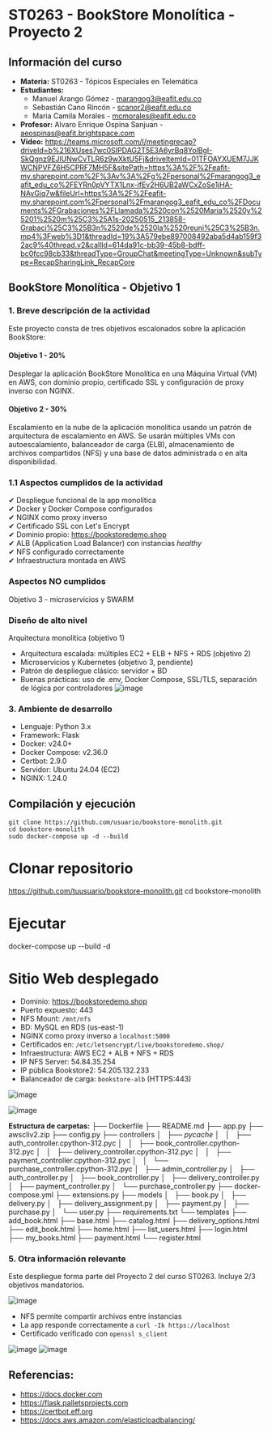 # ST0263 - BookStore Monolítica - Proyecto 2

## Información del curso
- **Materia:** ST0263 - Tópicos Especiales en Telemática
- **Estudiantes:**
  - Manuel Arango Gómez - marangog3@eafit.edu.co
  - Sebastián Cano Rincón - scanor2@eafit.edu.co
  - Maria Camila Morales - mcmorales@eafit.edu.co
- **Profesor:** Alvaro Enrique Ospina Sanjuan - aeospinas@eafit.brightspace.com
- **Video:** https://teams.microsoft.com/l/meetingrecap?driveId=b%216XUses7wc0SIPDAG2T5E3A6yrBq8YolBgI-SkQgnz9EJlUNwCvTLR6z9wXktU5Fj&driveItemId=01TFOAYXUEM7JJKWCNPVFZ6H5CPRF7MH5F&sitePath=https%3A%2F%2Feafit-my.sharepoint.com%2F%3Av%3A%2Fg%2Fpersonal%2Fmarangog3_eafit_edu_co%2FEYRn0pVYTX1Lnx-ifEv2H6UB2aWCxZoSe1jHA-NAyGiq7w&fileUrl=https%3A%2F%2Feafit-my.sharepoint.com%2Fpersonal%2Fmarangog3_eafit_edu_co%2FDocuments%2FGrabaciones%2FLlamada%2520con%2520Maria%2520y%25201%2520m%25C3%25A1s-20250515_213858-Grabaci%25C3%25B3n%2520de%2520la%2520reuni%25C3%25B3n.mp4%3Fweb%3D1&threadId=19%3A579ebe897008492aba5d4ab159f32ac9%40thread.v2&callId=614da91c-bb39-45b8-bdff-bc0fcc98cb33&threadType=GroupChat&meetingType=Unknown&subType=RecapSharingLink_RecapCore

## BookStore Monolítica - Objetivo 1
### 1. Breve descripción de la actividad

Este proyecto consta de tres objetivos escalonados sobre la aplicación BookStore:

#### Objetivo 1 - 20%

Desplegar la aplicación BookStore Monolítica en una Máquina Virtual (VM) en AWS, con dominio propio, certificado SSL y configuración de proxy inverso con NGINX.

#### Objetivo 2 - 30%

Escalamiento en la nube de la aplicación monolítica usando un patrón de arquitectura de escalamiento en AWS. Se usarán múltiples VMs con autoescalamiento, balanceador de carga (ELB), almacenamiento de archivos compartidos (NFS) y una base de datos administrada o en alta disponibilidad.


### 1.1 Aspectos cumplidos de la actividad

✔ Despliegue funcional de la app monolítica  
✔ Docker y Docker Compose configurados  
✔ NGINX como proxy inverso  
✔ Certificado SSL con Let's Encrypt  
✔ Dominio propio: https://bookstoredemo.shop  
✔ ALB (Application Load Balancer) con instancias *healthy*  
✔ NFS configurado correctamente  
✔ Infraestructura montada en AWS  

### Aspectos NO cumplidos

Objetivo 3 - microservicios y SWARM

### Diseño de alto nivel

 Arquitectura monolítica (objetivo 1)
- Arquitectura escalada: múltiples EC2 + ELB + NFS + RDS (objetivo 2)
- Microservicios y Kubernetes (objetivo 3, pendiente)
- Patrón de despliegue clásico: servidor + BD
- Buenas prácticas: uso de .env, Docker Compose, SSL/TLS, separación de lógica por controladores
![image](https://github.com/user-attachments/assets/8a1e674e-049b-4f74-8683-f2962db4ab66)


### 3. Ambiente de desarrollo
- Lenguaje: Python 3.x
- Framework: Flask
- Docker: v24.0+
- Docker Compose: v2.36.0
- Certbot: 2.9.0
- Servidor: Ubuntu 24.04 (EC2)
- NGINX: 1.24.0

## Compilación y ejecución

```
git clone https://github.com/usuario/bookstore-monolith.git
cd bookstore-monolith
sudo docker-compose up -d --build
```

# Clonar repositorio
https://github.com/tuusuario/bookstore-monolith.git
cd bookstore-monolith

# Ejecutar
docker-compose up --build -d

# Sitio Web desplegado

- Dominio: https://bookstoredemo.shop
- Puerto expuesto: 443
- NFS Mount: `/mnt/nfs`
- BD: MySQL en RDS (us-east-1)
- NGINX como proxy inverso a `localhost:5000`
- Certificados en: `/etc/letsencrypt/live/bookstoredemo.shop/`
- Infraestructura: AWS EC2 + ALB + NFS + RDS
- IP NFS Server: 54.84.35.254
- IP pública Bookstore2: 54.205.132.233
- Balanceador de carga: `bookstore-alb` (HTTPS:443)

![image](https://github.com/user-attachments/assets/9603591c-db48-4939-b948-dbf70e14c41c)


![image](https://github.com/user-attachments/assets/c8fce644-3ecc-412d-ad68-9c192108fbdf)

**Estructura de carpetas:**
├── Dockerfile
├── README.md
├── app.py
├── awscliv2.zip
├── config.py
├── controllers
│   ├── _pycache_
│   │   ├── auth_controller.cpython-312.pyc
│   │   ├── book_controller.cpython-312.pyc
│   │   ├── delivery_controller.cpython-312.pyc
│   │   ├── payment_controller.cpython-312.pyc
│   │   └── purchase_controller.cpython-312.pyc
│   ├── admin_controller.py
│   ├── auth_controller.py
│   ├── book_controller.py
│   ├── delivery_controller.py
│   ├── payment_controller.py
│   └── purchase_controller.py
├── docker-compose.yml
├── extensions.py
├── models
│   ├── book.py
│   ├── delivery.py
│   ├── delivery_assignment.py
│   ├── payment.py
│   ├── purchase.py
│   └── user.py
├── requirements.txt
└── templates
    ├── add_book.html
    ├── base.html
    ├── catalog.html
    ├── delivery_options.html
    ├── edit_book.html
    ├── home.html
    ├── list_users.html
    ├── login.html
    ├── my_books.html
    ├── payment.html
    └── register.html

### 5. Otra información relevante

Este despliegue forma parte del Proyecto 2 del curso ST0263. Incluye 2/3 objetivos mandatorios.


![image](https://github.com/user-attachments/assets/a83cdafd-3a51-46ac-b7f2-f2202567eae2)

 - NFS permite compartir archivos entre instancias
- La app responde correctamente a `curl -Ik https://localhost`
- Certificado verificado con `openssl s_client`

![image](https://github.com/user-attachments/assets/4d8ff9b5-39c9-45c3-b249-cfd5c4d73f7b)
![image](https://github.com/user-attachments/assets/a891b80f-b943-46ec-8789-137ed807740d)


Referencias:
------------
- https://docs.docker.com
- https://flask.palletsprojects.com
- https://certbot.eff.org
- https://docs.aws.amazon.com/elasticloadbalancing/


